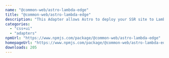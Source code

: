 ```yaml
---
name: "@common-web/astro-lambda-edge"
title: "@common-web/astro-lambda-edge"
description: "This Adapter allows Astro to deploy your SSR site to Lambda@Edge Lambda target."
categories:
  - "css+ui"
  - "adapters"
npmUrl: "https://www.npmjs.com/package/@common-web/astro-lambda-edge"
homepageUrl: "https://www.npmjs.com/package/@common-web/astro-lambda-edge"
downloads: 205
---
```

